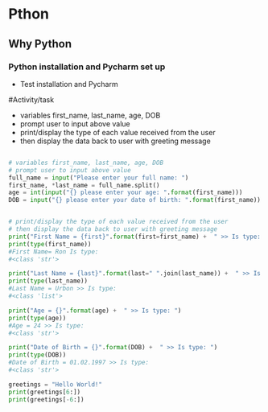 # Pthon
## Why Python
### Python installation and Pycharm set up

- Test installation and Pycharm

#Activity/task

- variables first_name, last_name, age, DOB
- prompt user to input above value
- print/display the type of each value received from the user
- then display the data back to user with greeting message

```python

# variables first_name, last_name, age, DOB
# prompt user to input above value
full_name = input("Please enter your full name: ")
first_name, *last_name = full_name.split()
age = int(input("{} please enter your age: ".format(first_name)))
DOB = input("{} please enter your date of birth: ".format(first_name))


# print/display the type of each value received from the user
# then display the data back to user with greeting message
print("First Name = {first}".format(first=first_name) +  " >> Is type: ")
print(type(first_name))
#First Name= Ron Is type:
#<class 'str'>

print("Last Name = {last}".format(last=" ".join(last_name)) +  " >> Is type: ")
print(type(last_name))
#Last Name = Urbon >> Is type:
#<class 'list'>

print("Age = {}".format(age) +  " >> Is type: ")
print(type(age))
#Age = 24 >> Is type:
#<class 'str'>

print("Date of Birth = {}".format(DOB) +  " >> Is type: ")
print(type(DOB))
#Date of Birth = 01.02.1997 >> Is type:
#<class 'str'>

greetings = "Hello World!"
print(greetings[6:])
print(greetings[-6:])
```